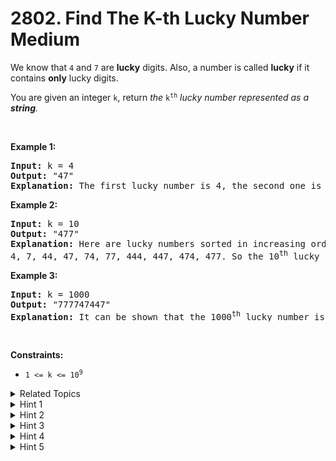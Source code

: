 
# 2802. Find The K-th Lucky Number<br> Medium

<p>We know that <code>4</code> and <code>7</code> are <strong>lucky</strong> digits. Also, a number is called <strong>lucky</strong>&nbsp;if it contains <strong>only</strong> lucky digits.</p>

<p>You are given an integer <code>k</code>, return<em> the </em><code>k<sup>th</sup></code><em>&nbsp;lucky number represented as a <strong>string</strong>.</em></p>

<p>&nbsp;</p>
<p><strong class="example">Example 1:</strong></p>

<pre>
<strong>Input:</strong> k = 4
<strong>Output:</strong> &quot;47&quot;
<strong>Explanation:</strong> The first lucky number is 4, the second one is 7, the third one is 44 and the fourth one is 47.
</pre>

<p><strong class="example">Example 2:</strong></p>

<pre>
<strong>Input:</strong> k = 10
<strong>Output:</strong> &quot;477&quot;
<strong>Explanation:</strong> Here are lucky numbers sorted in increasing order:
4, 7, 44, 47, 74, 77, 444, 447, 474, 477. So the 10<sup>th</sup> lucky number is 477.</pre>

<p><strong class="example">Example 3:</strong></p>

<pre>
<strong>Input:</strong> k = 1000
<strong>Output:</strong> &quot;777747447&quot;
<strong>Explanation:</strong> It can be shown that the 1000<sup>th</sup> lucky number is 777747447.
</pre>

<p>&nbsp;</p>
<p><strong>Constraints:</strong></p>

<ul>
	<li><code>1 &lt;= k &lt;= 10<sup>9</sup></code></li>
</ul>


<details>

<summary> Related Topics </summary>

-	`Math`
-	`String`
-	`Bit Manipulation`

</details>


<details>
<summary> Hint 1 </summary>
<div class="_1l1MA">The number of lucky numbers with <strong>exactly</strong> <code>n</code> digits is equal to <code>2<sup>n</sup></code>.</div>
</details>

<details>
<summary> Hint 2 </summary>
<div class="_1l1MA">We can obtain how many digits the <code>k<sup>th</sup></code> lucky number has.</div>
</details>

<details>
<summary> Hint 3 </summary>
<div class="_1l1MA">Imagine we know that <code>k<sup>th</sup></code> lucky number has <code>c</code> digits. Then calculate how many numbers with <code>c</code> digits exist before the <code>k<sup>th</sup></code> lucky number.</div>
</details>

<details>
<summary> Hint 4 </summary>
<div class="_1l1MA">Imagine the number from the previous hint is <code>x</code>. Now look at the binary representation of <code>x</code> and add some leading zero to make its length equal to <code>c</code>.</div>
</details>

<details>
<summary> Hint 5 </summary>
<div class="_1l1MA">Replace <code>0</code> and <code>1</code> with <code>4</code> and <code>7</code> in the number you've obtained from the previous hint.</div>
</details>